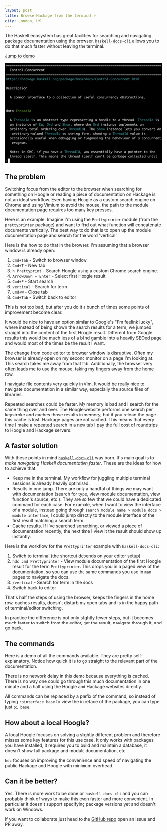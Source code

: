 ```yaml
---
layout: post
title: Browse Hackage from the terminal ⚡
city: London, UK
---
```


The Haskell ecosystem has great facilities for searching and navigating package documentation using the browser. [`haskell-docs-cli`](https://github.com/lazamar/haskell-docs-cli) allows you to do that much faster without leaving the terminal.

[Jump to demo](#the-commands)

![haskell-docs-cli view of module documentation](../images/2021-09-19-module-documentation.png)

## The problem

Switching focus from the editor to the browser when searching for something on Hoogle or reading a piece of documentation on Hackage is not an ideal workflow. Even having Hoogle as a custom search engine on Chrome and using Vimium to avoid the mouse, the path to the module documentation page requires too many key presses.

Here is an example. Imagine I'm using the `Prettyprinter` module (from the `prettyprinter` package) and want to find out what function will concatenate documents vertically. The best way to do that is to open up the module documentation page and search for the word 'vertical'.

Here is the how to do that in the browser. I'm assuming that a browser window is already open:

1. `Cmd+Tab` - Switch to browser window
2. `Cmd+T` - New tab
3. `h Prettyprint` - Search Hoogle using a custom Chrome search engine.
4. `ArrowDown + Enter` - Select first Hoogle result
5. `Cmd+F` - Start search
6. `vertical` - Search for term
7. `Cmd+W` - Close tab
8. `Cmd+Tab` - Switch back to editor

This is not too bad, but after you do it a bunch of times some points of improvement become clear.

It would be nice to have an option similar to Google's "I'm feelink lucky", where instead of being shown the search results for a term, we jumped straight into the content of the first Hoogle result. Different from Google results this would be much less of a blind gamble into a heavily SEOed page and would most of the times be the result I want.

The change from code editor to browser window is disruptive. Often my browser is already open on my second monitor on a page I'm looking at. This search takes me away from that tab. Additionally, the browser very often leads me to use the mouse, taking my fingers away from the home row.

I navigate file contents very quickly in Vim. It would be really nice to navigate documentation in a similar way, especially the source files of libraries.

Repeated searches could be faster. My memory is bad and I search for the same thing over and over. The Hoogle website performs one search per keystroke and caches those results in memory, but if you reload the page this cache is lost. Hackage pages are not cached. This means that every time I make a repeated search in a new tab I pay the full cost of roundtrips to Hoogle and Hackage servers.

## A faster solution

With these points in mind [`haskell-docs-cli`](https://github.com/lazamar/haskell-docs-cli) was born. It's main goal is to *make navigating Haskell documentation faster*. These are the ideas for how to achieve that:

- Keep me in the terminal. My workflow for juggling multiple terminal sessions is already heavily optimised.
- Results in one jump. There are only a handful of things we may want with documentation (search for type, view module documentation, view function's source, etc.). They are so few that we could have a dedicated command for each case. For example, when I want to view the interface of a module, instead going through `search module name > module docs > module interface`, I could jump directly to the module interface of the first result matching a search term.
- Cache results. If I've searched something, or viewed a piece of documentation recently, the next time I view it the result should show up instantly.

Here is the workflow for the `Prettyprinter` example with `haskell-docs-cli`:
1. Switch to terminal (the shortcut depends on your editor setup)
2. `hdc :md Prettyprinter` - View module documentation of the first Hoogle result for the term `Prettyprinter`. This drops you in a paged view of the documentation, so you can use the same commands you use in `man` pages to navigate the docs.
3. `/vertical` - Search for term in the docs
4. Switch back to editor

That's half the steps of using the browser, keeps the fingers in the home row, caches results, doesn't disturb my open tabs and is in the happy path of terminal/editor switching.

In practice the difference is not only slightly fewer steps, but it becomes much faster to switch from the editor, get the result, navigate through it, and go back.

## The commands

Here is a demo of all the commands available. They are pretty self-explanatory. Notice how quick it is to go straight to the relevant part of the documentation.

There is no network delay in this demo because everything is cached. There is no way one could go through this much documentation in one minute and a half using the Hoogle and Hackage websites directly.

<script id="asciicast-CcQz4S1iPPTydTX1AysfteEmr" src="https://asciinema.org/a/CcQz4S1iPPTydTX1AysfteEmr.js" async></script>

All commands can be replaced by a prefix of the command, so instead of typing `:pinterface base` to view the intreface of the package, you can type just `pi base`.

## How about a local Hoogle?

A local Hoogle focuses on solving a slightly different problem and therefore misses some key features for this use case. It only works with packages you have installed, it requires you to build and maintain a database, it doesn't show full package and module documentation, etc.

`hdc` focuses on improving the convenience and speed of navigating the public Hackage and Hoogle with minimum overhead.

## Can it be better?

Yes. There is more work to be done on `haskell-docs-cli` and you can probably think of ways to make this even faster and more convenient.
In particular it doesn't support specifying package versions yet and doesn't work on Windows.

If you want to collaborate just head to the [GitHub repo](https://github.com/lazamar/haskell-docs-cli) open an issue and PR away.
